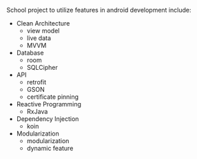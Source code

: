 School project to utilize features in android development include:
- Clean Architecture
  + view model
  + live data
  + MVVM
- Database
  + room
  + SQLCipher
- API
  + retrofit
  + GSON
  + certificate pinning
- Reactive Programming
  + RxJava
- Dependency Injection
  + koin
- Modularization
  + modularization
  + dynamic feature

